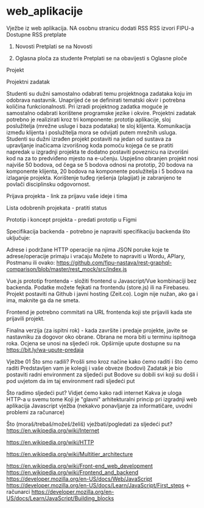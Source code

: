 # web_aplikacije
Vježbe iz web aplikacija.
NA osobnu stranicu dodati RSS
RSS izvori FIPU-a
Dostupne RSS pretplate
1. Novosti
Pretplati se na Novosti

2. Oglasna ploča za studente
Pretplati se na obavijesti s Oglasne ploče

Projekt

Projektni zadatak

Studenti su dužni samostalno odabrati temu projektnoga zadataka koju im odobrava nastavnik. Unaprijed će se definirati tematski okvir i potrebna količina funkcionalnosti. Pri izradi projektnog zadatka moguće je samostalno odabrati korištene programske jezike i okvire. Projektni zadatak potrebno je realizirati kroz tri komponente: prototip aplikacije, sloj poslužitelja (mrežne usluge i baza podataka) te sloj klijenta. Komunikacija između klijenta i poslužitelja mora se odvijati putem mrežnih usluga. Studenti su dužni izrađen projekt postaviti na jedan od sustava za upravljanje inačicama izvorišnog koda pomoću kojega će se pratiti napredak u izgradnji projekta te dodatno postaviti poveznicu na izvorišni kod na za to predviđeno mjesto na e-učenju. Uspješno obranjen projekt nosi najviše 50 bodova, od čega se 5 bodova odnosi na prototip, 20 bodova na komponente klijenta, 20 bodova na komponente poslužitelja i 5 bodova na izlaganje projekta. Korištenje tuđeg rješenja (plagijat) je zabranjeno te povlači disciplinsku odgovornost.

Prijava projekta - link za prijavu vaše ideje i tima

Lista odobrenih projekata - pratiti status

Prototip i koncept projekta - predati prototip u Figmi

Specifikacija backenda - potrebno je napraviti specifikaciju backenda što uključuje:

Adrese i podržane HTTP operacije na njima
JSON poruke koje te adrese/operacije primaju i vraćaju
Možete to napraviti u Wordu, APIary, Postmanu ili ovako: https://github.com/fipu-nastava/rest-graphql-comparison/blob/master/rest_mock/src/index.js


Vue.js prototip frontenda - složiti frontend u Javascript/Vue kombinaciji bez backenda. Podatke možete fejkati na frontendu (store.js) ili na Firebaseu. Projekt postaviti na Github i javni hosting (Zeit.co). Login nije nužan, ako ga i ima, maknite ga da ne smeta.

Frontend je potrebno commitati na URL frontenda koji ste prijavili kada ste prijavili projekt.

Finalna verzija (za ispitni rok) - kada završite i predaje projekte, javite se nastavniku za dogovor oko obrane. Obrana ne mora biti u terminu ispitnoga roka. Ocjena se unosi na sljedeći rok. Opširnije upute dostupne su na https://bit.ly/wa-upute-predaja


Vježbe 01
Što smo radili?
Prošli smo kroz načine kako ćemo raditi i što ćemo raditi
Predstavljen vam je kolegij i vaše obveze (bodovi)
Zadatak je bio postaviti radni environment za sljedeći put
Bodove su dobili svi koji su došli i pod uvjetom da im taj environment radi sljedeći put

Što radimo sljedeći put?
Vidjet ćemo kako radi internet
Kakva je uloga HTTP-a u svemu tome
Koji je "glavni" arhitekturalni princip pri izgradnji web aplikacija
Javascript vježba (nekakvo ponavljanje za informatičare, uvodni problemi za računarce)

Što (moraš/trebaš/možeš/želiš) vježbati/pogledati za sljedeći put?
https://en.wikipedia.org/wiki/Internet

https://en.wikipedia.org/wiki/HTTP

https://en.wikipedia.org/wiki/Multitier_architecture

https://en.wikipedia.org/wiki/Front-end_web_development
https://en.wikipedia.org/wiki/Frontend_and_backend
https://developer.mozilla.org/en-US/docs/Web/JavaScript
https://developer.mozilla.org/en-US/docs/Learn/JavaScript/First_steps <- računarci
https://developer.mozilla.org/en-US/docs/Learn/JavaScript/Building_blocks


